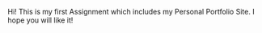 Hi! This is my first Assignment which includes my Personal Portfolio Site. I hope you will like it!
